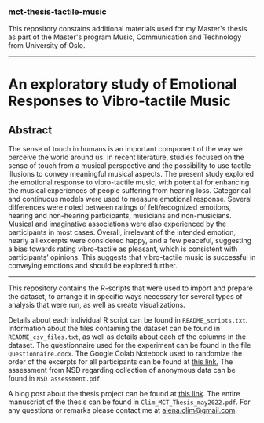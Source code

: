 ### mct-thesis-tactile-music

This repository constains additional materials used for my Master's thesis as part of the Master's program Music, Communication and Technology from University of Oslo.

---------------------------------------------------------------------------------------------------------------------------
# An exploratory study of Emotional Responses to Vibro-tactile Music

## Abstract

The sense of touch in humans is an important component of the way we perceive the world around us. In recent literature, studies focused on the sense of touch from a musical perspective and the possibility to use tactile illusions to convey meaningful musical aspects. The present study explored the emotional response to vibro-tactile music, with potential for enhancing the musical experiences of people suffering from hearing loss. Categorical and continuous models were used to measure emotional response. Several differences were noted between ratings of felt/recognized emotions, hearing and non-hearing participants, musicians and non-musicians. Musical and imaginative associations were also experienced by the participants in most cases. Overall, irrelevant of the intended emotion, nearly all excerpts were considered happy, and a few peaceful, suggesting a bias towards rating vibro-tactile as pleasant, which is consistent with participants’ opinions. This suggests that vibro-tactile music is successful in conveying emotions and should be explored further.

------------------------------------------------------------------------------------------------------------------------

This repository contains the R-scripts that were used to import and prepare the dataset, to arrange it in specific ways necessary for several types of analysis that were run, as well as create visualizations. 

Details about each individual R script can be found in `README_scripts.txt`. Information about the files containing the dataset can be found in `README_csv_files.txt`, as well as details about each of the columns in the dataset. The questionnaire used for the experiment can be found in the file `Questionnaire.docx`. The Google Colab Notebook used to randomize the order of the excerpts for all participants can be found at [this link.](https://colab.research.google.com/drive/1LOJ0pDURY229FxI1wCytecE31uKSp-3h?usp=sharing) The assessment from NSD regarding collection of anonymous data can be found in `NSD assessment.pdf`.

A blog post about the thesis project can be found at [this link](https://mct-master.github.io/masters-thesis/2022/05/30/alena-exploration-of-emotional-response-to-vibrotactile-music.html). The entire manuscript of the thesis can be found in `Clim_MCT_Thesis_may2022.pdf`. For any questions or remarks please contact me at alena.clim@gmail.com.

